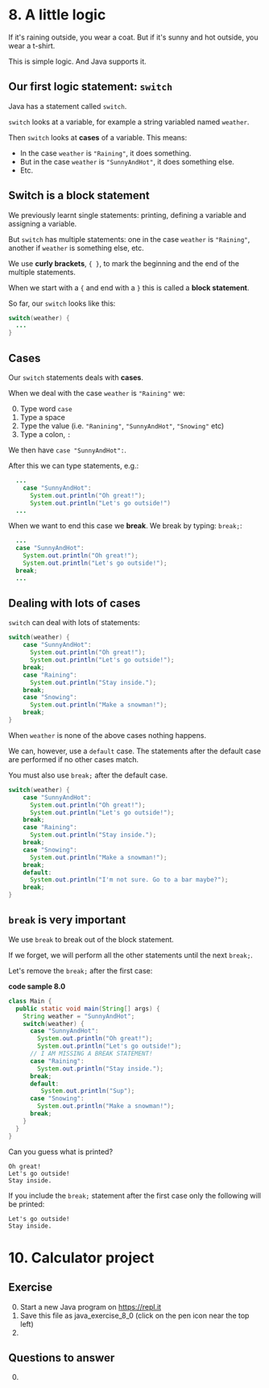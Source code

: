 # 8. A little logic

If it's raining outside, you wear a coat. But if it's sunny and hot outside, you wear a t-shirt.

This is simple logic. And Java supports it.

## Our first logic statement: `switch`

Java has a statement called `switch`.

`switch` looks at a variable, for example a string variabled named `weather`.

Then `switch` looks at **cases** of a variable. This means: 

* In the case `weather` is `"Raining"`, it does something.
* But in the case `weather` is `"SunnyAndHot"`, it does something else.
* Etc.

## Switch is a block statement 

We previously learnt single statements: printing, defining a variable and assigning a variable.

But `switch` has multiple statements: one in the case `weather` is `"Raining"`, another if `weather` is something else, etc.

We use **curly brackets**, `{ }`, to mark the beginning and the end of the multiple statements.

When we start with a `{` and end with a `}` this is called a **block statement**.

So far, our `switch` looks like this:

```java
switch(weather) {
  ...
}
```

## Cases

Our `switch` statements deals with **cases**.

When we deal with the case `weather` is `"Raining"` we:

0. Type word `case`
0. Type a space
0. Type the value (i.e. `"Ranining"`, `"SunnyAndHot"`, `"Snowing"` etc)
0. Type a colon, `:`

We then have `case "SunnyAndHot":`.

After this we can type statements, e.g.:

```java
  ...
    case "SunnyAndHot":
      System.out.println("Oh great!");
      System.out.println("Let's go outside!")
  ...
```

When we want to end this case we **break**. We break by typing: `break;`:

```java
  ...
  case "SunnyAndHot":
    System.out.println("Oh great!");
    System.out.println("Let's go outside!");
  break;
  ...
```

## Dealing with lots of cases

`switch` can deal with lots of statements:

```java
switch(weather) {
    case "SunnyAndHot":
      System.out.println("Oh great!");
      System.out.println("Let's go outside!");
    break;
    case "Raining":
      System.out.println("Stay inside.");
    break;
    case "Snowing":
      System.out.println("Make a snowman!");
    break;        
}
```

When `weather` is none of the above cases nothing happens.

We can, however, use a `default` case. The statements after the default case are performed if no other cases match.

You must also use `break;` after the default case.

```java
switch(weather) {
    case "SunnyAndHot":
      System.out.println("Oh great!");
      System.out.println("Let's go outside!");
    break;
    case "Raining":
      System.out.println("Stay inside.");
    break;
    case "Snowing":
      System.out.println("Make a snowman!");
    break;
    default:
      System.out.println("I'm not sure. Go to a bar maybe?");
    break;
}
```

## `break` is very important

We use `break` to break out of the block statement.

If we forget, we will perform all the other statements until the next `break;`.

Let's remove the `break;` after the first case:

**code sample 8.0**
```java
class Main {
  public static void main(String[] args) {
    String weather = "SunnyAndHot";
    switch(weather) {
      case "SunnyAndHot":
        System.out.println("Oh great!");
        System.out.println("Let's go outside!");
      // I AM MISSING A BREAK STATEMENT!
      case "Raining":
        System.out.println("Stay inside.");
      break;
      default:
         System.out.println("Sup");
      case "Snowing":
        System.out.println("Make a snowman!");
      break;  
    }
  }
}
```

Can you guess what is printed?

```
Oh great!
Let's go outside!
Stay inside.
```

If you include the `break;` statement after the first case only the following will be printed:

```
Let's go outside!
Stay inside.
```

# 10. Calculator project

## Exercise

0. Start a new Java program on https://repl.it
0. Save this file as java_exercise_8_0 (click on the pen icon near the top left)
0. 

## Questions to answer

0. 
